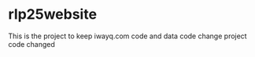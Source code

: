 # rlp25website
This  is the  project  to  keep iwayq.com  code and  data
code change
project code changed

